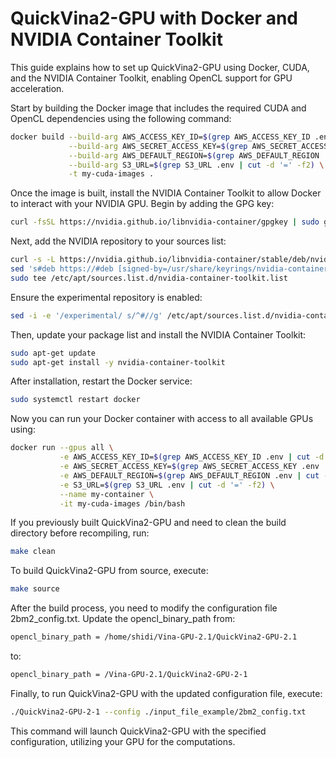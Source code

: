 # QuickVina2-GPU with Docker and NVIDIA Container Toolkit

This guide explains how to set up QuickVina2-GPU using Docker, CUDA, and the NVIDIA Container Toolkit, enabling OpenCL support for GPU acceleration.

Start by building the Docker image that includes the required CUDA and OpenCL dependencies using the following command:

```bash
docker build --build-arg AWS_ACCESS_KEY_ID=$(grep AWS_ACCESS_KEY_ID .env | cut -d '=' -f2) \
             --build-arg AWS_SECRET_ACCESS_KEY=$(grep AWS_SECRET_ACCESS_KEY .env | cut -d '=' -f2) \
             --build-arg AWS_DEFAULT_REGION=$(grep AWS_DEFAULT_REGION .env | cut -d '=' -f2) \
             --build-arg S3_URL=$(grep S3_URL .env | cut -d '=' -f2) \
             -t my-cuda-images .
```
Once the image is built, install the NVIDIA Container Toolkit to allow Docker to interact with your NVIDIA GPU. Begin by adding the GPG key:

```bash
curl -fsSL https://nvidia.github.io/libnvidia-container/gpgkey | sudo gpg --dearmor -o /usr/share/keyrings/nvidia-container-toolkit-keyring.gpg
```
Next, add the NVIDIA repository to your sources list:

```bash
curl -s -L https://nvidia.github.io/libnvidia-container/stable/deb/nvidia-container-toolkit.list | \
sed 's#deb https://#deb [signed-by=/usr/share/keyrings/nvidia-container-toolkit-keyring.gpg] https://#g' | \
sudo tee /etc/apt/sources.list.d/nvidia-container-toolkit.list
```
Ensure the experimental repository is enabled:

```bash
sed -i -e '/experimental/ s/^#//g' /etc/apt/sources.list.d/nvidia-container-toolkit.list
```
Then, update your package list and install the NVIDIA Container Toolkit:

```bash
sudo apt-get update
sudo apt-get install -y nvidia-container-toolkit
```
After installation, restart the Docker service:

```bash
sudo systemctl restart docker
```
Now you can run your Docker container with access to all available GPUs using:

```bash
docker run --gpus all \
           -e AWS_ACCESS_KEY_ID=$(grep AWS_ACCESS_KEY_ID .env | cut -d '=' -f2) \
           -e AWS_SECRET_ACCESS_KEY=$(grep AWS_SECRET_ACCESS_KEY .env | cut -d '=' -f2) \
           -e AWS_DEFAULT_REGION=$(grep AWS_DEFAULT_REGION .env | cut -d '=' -f2) \
           -e S3_URL=$(grep S3_URL .env | cut -d '=' -f2) \
           --name my-container \
           -it my-cuda-images /bin/bash
```
If you previously built QuickVina2-GPU and need to clean the build directory before recompiling, run:

```bash
make clean
```
To build QuickVina2-GPU from source, execute:

```bash
make source
```
After the build process, you need to modify the configuration file 2bm2_config.txt. Update the opencl_binary_path from:

```bash
opencl_binary_path = /home/shidi/Vina-GPU-2.1/QuickVina2-GPU-2.1
```
to:

```bash
opencl_binary_path = /Vina-GPU-2.1/QuickVina2-GPU-2-1
```
Finally, to run QuickVina2-GPU with the updated configuration file, execute:

```bash
./QuickVina2-GPU-2-1 --config ./input_file_example/2bm2_config.txt
```
This command will launch QuickVina2-GPU with the specified configuration, utilizing your GPU for the computations.

